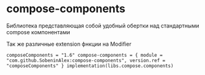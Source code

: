 # compose-components

Библиотека представляющая собой удобный обертки над стандартными compose компонентами

Так же различные extension фнкции на Modifier

``
composeComponents = "1.6"
compose-components = { module = "com.github.SobeninAlex:compose-components", version.ref = "composeComponents" }
implementation(libs.compose.components)
``
